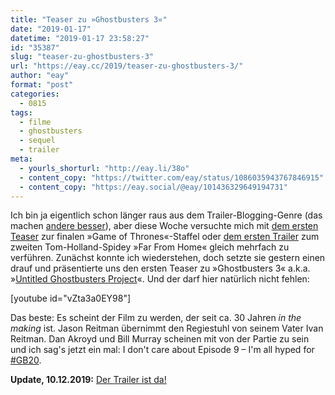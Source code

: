 ```yaml
---
title: "Teaser zu »Ghostbusters 3«"
date: "2019-01-17"
datetime: "2019-01-17 23:58:27"
id: "35387"
slug: "teaser-zu-ghostbusters-3"
url: "https://eay.cc/2019/teaser-zu-ghostbusters-3/"
author: "eay"
format: "post"
categories:
  - 0815
tags:
  - filme
  - ghostbusters
  - sequel
  - trailer
meta:
  - yourls_shorturl: "http://eay.li/38o"
  - content_copy: "https://twitter.com/eay/status/1086035943767846915"
  - content_copy: "https://eay.social/@eay/101436329649194731"
---
```


Ich bin ja eigentlich schon länger raus aus dem Trailer-Blogging-Genre (das machen [andere besser](https://edieh.de/trailer)), aber diese Woche versuchte mich mit [dem ersten Teaser](https://www.youtube.com/watch?v=wA38GCX4Tb0) zur finalen »Game of Thrones«-Staffel oder [dem ersten Trailer](https://www.youtube.com/watch?v=DYYtuKyMtY8) zum zweiten Tom-Holland-Spidey »Far From Home« gleich mehrfach zu verführen. Zunächst konnte ich wiederstehen, doch setzte sie gestern einen drauf und präsentierte uns den ersten Teaser zu »Ghostbusters 3« a.k.a. »[Untitled Ghostbusters Project](https://www.imdb.com/title/tt4513678/)«. Und der darf hier natürlich nicht fehlen:

\[youtube id="vZta3a0EY98"\]

Das beste: Es scheint der Film zu werden, der seit ca. 30 Jahren _in the making_ ist. Jason Reitman übernimmt den Regiestuhl von seinem Vater Ivan Reitman. Dan Akroyd und Bill Murray scheinen mit von der Partie zu sein und ich sag's jetzt ein mal: I don't care about Episode 9 – I'm all hyped for [#GB20](https://twitter.com/JasonReitman/status/1085341662283350016).

**Update, 10.12.2019:** [Der Trailer ist da!](https://eay.cc/2019/trailer-zu-ghostbusters-afterlife/)
